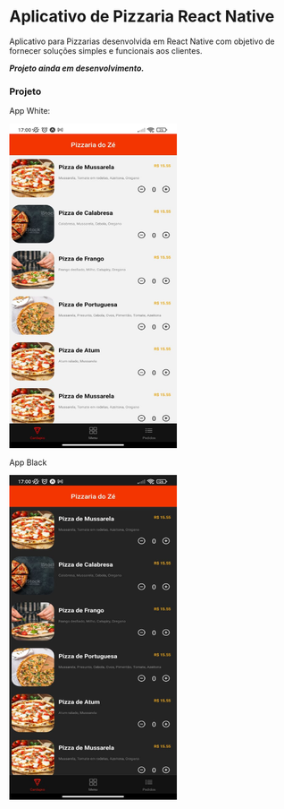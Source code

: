 # Aplicativo de Pizzaria React Native

Aplicativo para Pizzarias desenvolvida em React Native com objetivo de fornecer soluções simples e funcionais aos clientes.

*****Projeto ainda em desenvolvimento.*****

### Projeto

App White: 

<img src="https://github.com/BroyzCraft/appPizzaria/blob/main/prototipe/appWhite.jpeg?raw=true" width="300" height="580"/>

App Black

<img src="https://github.com/BroyzCraft/appPizzaria/blob/main/prototipe/appBlack.jpeg?raw=true" width="300" height="580"/>